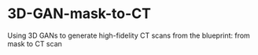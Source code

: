 # 3D-GAN-mask-to-CT
Using 3D GANs to generate high-fidelity CT scans from the blueprint: from mask to CT scan
